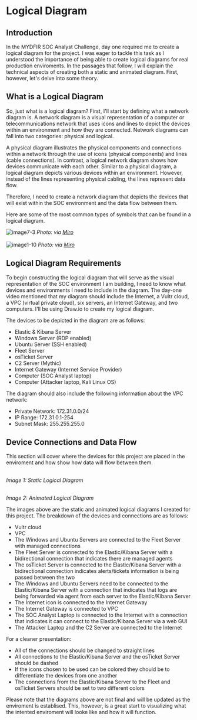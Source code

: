 # Logical Diagram

## Introduction
In the MYDFIR SOC Analyst Challenge, day one required me to create a logical diagram for the project. I was eager to tackle this task as I understood the importance of being able to create logical diagrams for real production enviroments. In the passages that follow, I will explain the technical aspects of creating both a static and animated diagram. First, however, let's delve into some theory.

## What is a Logical Diagram
So, just what is a logical diagram? First, I'll start by defining what a network diagram is. A network diagram is a visual representation of a computer or telecommunications network that uses icons and lines to depict the devices within an environment and how they are connected. Network diagrams can fall into two categories: physical and logical. 

A physical diagram illustrates the physical components and connections within a network through the use of icons (physical components) and lines (cable connections). In contrast, a logical network diagram shows how devices communicate with each other. Similar to a physical diagram, a logical diagram depicts various devices within an environment. However, instead of the lines representing physical cabling, the lines represent data flow. 

Therefore, I need to create a network diagram that depicts the devices that will exist within the SOC environment and the data flow between them.

Here are some of the most common types of symbols that can be found in a logical diagram.

![image7-3](https://github.com/user-attachments/assets/08c5f8f3-1465-43b6-8e27-b4a576a825e7)
*Photo: via <a href="https://miro.com/blog/network-diagram/">Miro</a>*
<br>
<br>
![image1-10](https://github.com/user-attachments/assets/f4885289-be80-4347-a1c4-8406e79b23bd)
*Photo: via <a href="https://miro.com/blog/network-diagram/">Miro</a>*

## Logical Diagram Requirements
To begin constructing the logical diagram that will serve as the visual representation of the SOC environment I am building, I need to know what devices and environments I need to include in the diagram. The day-one video mentioned that my diagram should include the Internet, a Vultr cloud, a VPC (virtual private cloud), six servers, an Internet Gateway, and two computers. I'll be using Draw.io to create my logical diagram.

The devices to be depicted in the diagram are as follows:
- Elastic & Kibana Server
- Windows Server (RDP enabled)
- Ubuntu Server (SSH enabled)
- Fleet Server
- osTicket Server
- C2 Server (Mythic)
- Internet Gateway (Internet Service Provider)
- Computer (SOC Analyst laptop)
- Computer (Attacker laptop, Kali Linux OS)

The diagram should also include the following information about the VPC network:
- Private Network: 172.31.0.0/24
- IP Range: 172.31.0.1-254
- Subnet Mask: 255.255.255.0

## Device Connections and Data Flow
This section will cover where the devices for this project are placed in the enviroment and how show how data will flow between them. 
<br>
<br>

*Image 1: Static Logical Diagram*
<br>
<br>

*Image 2: Animated Logical Diagram*

The images above are the static and animated logical diagrams I created for this project. The breakdown of the devices and connections are as follows:
- Vultr cloud
- VPC 
- The Windows and Ubuntu Servers are connected to the Fleet Server with managed connections
- The Fleet Server is connected to the Elastic/Kibana Server with a bidirectional connection that indicates there are managed agents
- The osTicket Server is connected to the Elastic/Kibana Server with a bidirectional connection indicates alerts/tickets information is being passed between the two
- The Windows and Ubuntu Servers need to be connected to the Elastic/Kibana Server with a connection that indicates that logs are being forwarded via agent from each server to the Elastic/Kibana Server
- The Internet icon is connected to the Internet Gateway
- The Internet Gateway is connected to VPC
- The SOC Analyst Laptop is connected to the Internet with a connection that indicates it can connect to the Elastic/Kibana Server via a web GUI
- The Attacker Laptop and the C2 Server are connected to the Internet

For a cleaner presentation:
- All of the connections should be changed to straight lines
- All connections to the Elastic/Kibana Server and the osTicket Server should be dashed
- If the icons chosen to be used can be colored they chould be to differentiate the devices from one another
- The connections from the Elastic/Kibana Server to the Fleet and osTicket Servers should be set to two different colors

Please note that the diagrams above are not final and will be updated as the enviroment is establised. This, however, is a great start to visualizing what the intented enviroment will looke like and how it will function.
